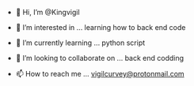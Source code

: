 - 👋 Hi, I’m @Kingvigil

- 👀 I’m interested in ... learning how to back end code 
- 🌱 I’m currently learning ... python script 
- 💞️ I’m looking to collaborate on ... back end codding 
- 📫 How to reach me ... vigilcurvey@protonmail.com

<!---
Kingvigil/Kingvigil is a ✨ special ✨ repository because its `README.md` (this file) appears on your GitHub profile.
You can click the Preview link to take a look at your changes.
--->
